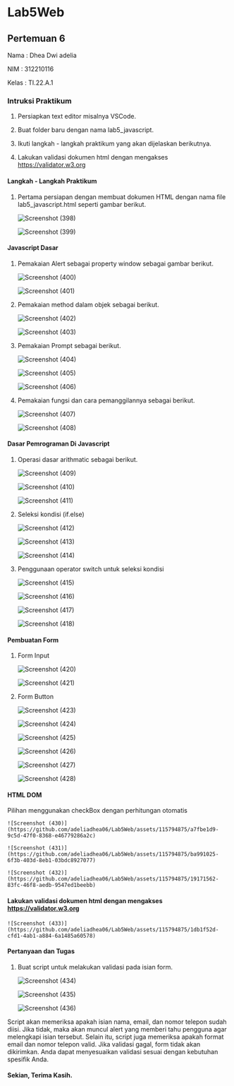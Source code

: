 # Lab5Web

## Pertemuan 6

Nama : Dhea Dwi adelia

NIM : 312210116

Kelas : TI.22.A.1

### Intruksi Praktikum

1. Persiapkan text editor misalnya VSCode.

2. Buat folder baru dengan nama lab5_javascript.

3. Ikuti langkah - langkah praktikum yang akan dijelaskan berikutnya.

4. Lakukan validasi dokumen html dengan mengakses https://validator.w3.org

#### Langkah - Langkah Praktikum

1. Pertama persiapan dengan membuat dokumen HTML dengan nama file lab5_javascript.html seperti gambar berikut.

    ![Screenshot (398)](https://github.com/adeliadhea06/Lab5Web/assets/115794875/ec14cb79-6bcf-4a33-885f-d01b1df5343d)
    
    ![Screenshot (399)](https://github.com/adeliadhea06/Lab5Web/assets/115794875/9e080c9d-9b6c-4da0-adfe-695e5117efd2)


#### Javascript Dasar

1. Pemakaian Alert sebagai property window sebagai gambar berikut.

    ![Screenshot (400)](https://github.com/adeliadhea06/Lab5Web/assets/115794875/483ccf5a-bca4-44e9-a10b-d6b18af4dac5)
    
    ![Screenshot (401)](https://github.com/adeliadhea06/Lab5Web/assets/115794875/7be6cd08-5eb8-4033-8ee8-1a37dff64f04)


2. Pemakaian method dalam objek sebagai berikut.

   ![Screenshot (402)](https://github.com/adeliadhea06/Lab5Web/assets/115794875/46843408-611a-44c6-9826-51715decde4b)

   ![Screenshot (403)](https://github.com/adeliadhea06/Lab5Web/assets/115794875/bef12887-9dfb-4cad-a20a-a8d35c502b30)


3. Pemakaian Prompt sebagai berikut.

   ![Screenshot (404)](https://github.com/adeliadhea06/Lab5Web/assets/115794875/dcd6074a-a681-4949-b6c5-1608ed059e0b)

   ![Screenshot (405)](https://github.com/adeliadhea06/Lab5Web/assets/115794875/48805365-9572-441a-9863-fcf20392783f)

   ![Screenshot (406)](https://github.com/adeliadhea06/Lab5Web/assets/115794875/e657f8ba-8459-4b90-9c11-7ad75456bf6f)


4. Pemakaian fungsi dan cara pemanggilannya sebagai berikut.

   ![Screenshot (407)](https://github.com/adeliadhea06/Lab5Web/assets/115794875/b87c4c6d-ac6c-49a1-8ce8-fb223645a2a2)

   ![Screenshot (408)](https://github.com/adeliadhea06/Lab5Web/assets/115794875/6cdbd0db-a792-4b4b-8b12-38b486e91f11)


#### Dasar Pemrograman Di Javascript

1. Operasi dasar arithmatic sebagai berikut.

   ![Screenshot (409)](https://github.com/adeliadhea06/Lab5Web/assets/115794875/dd79b702-39c8-4a1f-95b8-a25501a21efa)

   ![Screenshot (410)](https://github.com/adeliadhea06/Lab5Web/assets/115794875/b0c68cfa-06e1-443e-86dc-620ee80a4cbb)

   ![Screenshot (411)](https://github.com/adeliadhea06/Lab5Web/assets/115794875/b65abf3c-0c93-4ee7-8615-c830d4fe0a2b)


2. Seleksi kondisi (if.else)

   ![Screenshot (412)](https://github.com/adeliadhea06/Lab5Web/assets/115794875/7f0b8a50-bf3f-45e1-8205-990df4eb7651)

   ![Screenshot (413)](https://github.com/adeliadhea06/Lab5Web/assets/115794875/f56e5c80-3a3f-410b-91f3-0f2037be4450)

   ![Screenshot (414)](https://github.com/adeliadhea06/Lab5Web/assets/115794875/8bad8ea6-fac7-4e48-88a0-0411c9ad4a45)


3. Penggunaan operator switch untuk seleksi kondisi

   ![Screenshot (415)](https://github.com/adeliadhea06/Lab5Web/assets/115794875/1c79c17c-21be-43f8-8ff3-78ac95aae9d4)

   ![Screenshot (416)](https://github.com/adeliadhea06/Lab5Web/assets/115794875/e0cbb5d7-e312-407a-aa09-c7e80ee01ca8)

   ![Screenshot (417)](https://github.com/adeliadhea06/Lab5Web/assets/115794875/e2deadfa-5bc0-4873-89e2-3d7e1a10cd7b)

   ![Screenshot (418)](https://github.com/adeliadhea06/Lab5Web/assets/115794875/6f548b21-0a0e-454f-a659-c68972fc88fd)


#### Pembuatan Form

1. Form Input

   ![Screenshot (420)](https://github.com/adeliadhea06/Lab5Web/assets/115794875/30dfad03-bd2b-4ae9-9756-e48ff9a2e087)

   ![Screenshot (421)](https://github.com/adeliadhea06/Lab5Web/assets/115794875/d6ae0300-db55-40b5-9452-bb8c5a77219a)


2. Form Button

   ![Screenshot (423)](https://github.com/adeliadhea06/Lab5Web/assets/115794875/037c8bfb-f7e3-4858-8e3d-eb92a960076e)

   ![Screenshot (424)](https://github.com/adeliadhea06/Lab5Web/assets/115794875/c1400b3b-f30f-4def-8474-48e967caef59)

   ![Screenshot (425)](https://github.com/adeliadhea06/Lab5Web/assets/115794875/7db3b886-b9d3-4c33-b025-b35c6eab7f09)

   ![Screenshot (426)](https://github.com/adeliadhea06/Lab5Web/assets/115794875/102024f8-f169-47f2-b94b-c4df1c17b9d8)

   ![Screenshot (427)](https://github.com/adeliadhea06/Lab5Web/assets/115794875/458651fd-8daf-4bd0-947a-5f83cdbe3534)

   ![Screenshot (428)](https://github.com/adeliadhea06/Lab5Web/assets/115794875/59fcf050-da22-4ae6-bee3-dde3c633ecb1)


#### HTML DOM

Pilihan menggunakan checkBox dengan perhitungan otomatis
    
    ![Screenshot (430)](https://github.com/adeliadhea06/Lab5Web/assets/115794875/a7fbe1d9-9c5d-47f0-8368-e46779286a2c)
    
    ![Screenshot (431)](https://github.com/adeliadhea06/Lab5Web/assets/115794875/ba991025-6f3b-403d-8eb1-03bdc8927077)
    
    ![Screenshot (432)](https://github.com/adeliadhea06/Lab5Web/assets/115794875/19171562-83fc-46f8-aedb-9547ed1beebb)


#### Lakukan validasi dokumen html dengan mengakses https://validator.w3.org

    ![Screenshot (433)](https://github.com/adeliadhea06/Lab5Web/assets/115794875/1db1f52d-cfd1-4ab1-a884-6a1485a60578)


#### Pertanyaan dan Tugas

1. Buat script untuk melakukan validasi pada isian form.

   ![Screenshot (434)](https://github.com/adeliadhea06/Lab5Web/assets/115794875/4cdc1977-3ce0-4c0b-8d65-c7c6c6f1e3df)

   ![Screenshot (435)](https://github.com/adeliadhea06/Lab5Web/assets/115794875/3805e681-05e4-4cc8-bf33-9a109195224a)

   ![Screenshot (436)](https://github.com/adeliadhea06/Lab5Web/assets/115794875/e75c2d4d-b806-48f9-a934-24b7e1a87fbd)

  Script akan memeriksa apakah isian nama, email, dan nomor telepon sudah diisi. Jika tidak, maka akan muncul alert yang memberi tahu pengguna agar melengkapi isian tersebut. Selain itu, script juga memeriksa apakah format email dan nomor telepon valid. Jika validasi gagal, form tidak akan dikirimkan. Anda dapat menyesuaikan validasi sesuai dengan kebutuhan spesifik Anda.


#### Sekian, Terima Kasih.

